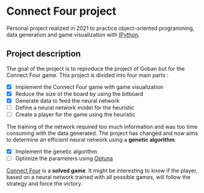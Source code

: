 # Connect Four project
Personal project realized in 2021 to practice object-oriented programming, data generation and game visualization with [IPython](https://ipython.org/).

## Project description
The goal of the project is to reproduce the project of Goban but for the Connect Four game. This project is divided into four main parts :
- [x] Implement the Connect Four game with game visualization
- [x] Reduce the size of the board by using the bitboard 
- [x] Generate data to feed the neural network
- [ ] Define a neural network model for the heuristic
- [ ] Create a player for the game using the heuristic

The training of the network required too much information and was too time consuming with the data generated. The project has changed and now aims to determine an efficient neural network using a **genetic algorithm**.  
- [x] Implement the genetic algorithm
- [ ] Optimize the parameters using [Optuna](https://optuna.org/) 

[Connect Four](https://en.wikipedia.org/wiki/Connect_Four) is a **solved game**. It might be interesting to know if the player, based on a neural network trained with all possible games, will follow the strategy and force the victory.
